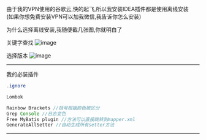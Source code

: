 由于我的VPN使用的谷歌云,快的起飞,所以我安装IDEA插件都是使用离线安装  
(如果你想免费安装VPN可以加我微信,我告诉你怎么安装)

为什么选择离线安装,我随便截几张图,你就明白了

关键字查找
![image](https://user-images.githubusercontent.com/4274041/89717481-980fc880-d9e9-11ea-9b09-f469aa610486.png)

选择版本
![image](https://user-images.githubusercontent.com/4274041/89717515-ea50e980-d9e9-11ea-8402-b2e78851c9e8.png)

---

我的必装插件

```java
.ignore

Lombok

Rainbow Brackets //括号根据颜色被区分
Grep Console //日志变色
Free MyBatis plugin //方法可以直接跳转到mapper.xml
GenerateAllSetter //自动生成所有setter方法
```

---
